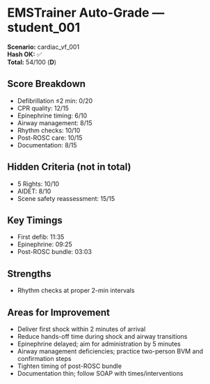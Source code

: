# EMSTrainer Auto-Grade — student_001
**Scenario:** cardiac_vf_001  
**Hash OK:** ✅  
**Total:** 54/100 (**D**)

## Score Breakdown
- Defibrillation ≤2 min: 0/20
- CPR quality: 12/15
- Epinephrine timing: 6/10
- Airway management: 8/15
- Rhythm checks: 10/10
- Post-ROSC care: 10/15
- Documentation: 8/15

## Hidden Criteria (not in total)
- 5 Rights: 10/10
- AIDET: 8/10
- Scene safety reassessment: 15/15

## Key Timings
- First defib: 11:35
- Epinephrine: 09:25
- Post-ROSC bundle: 03:03

## Strengths
- Rhythm checks at proper 2-min intervals

## Areas for Improvement
- Deliver first shock within 2 minutes of arrival
- Reduce hands-off time during shock and airway transitions
- Epinephrine delayed; aim for administration by 5 minutes
- Airway management deficiencies; practice two-person BVM and confirmation steps
- Tighten timing of post-ROSC bundle
- Documentation thin; follow SOAP with times/interventions